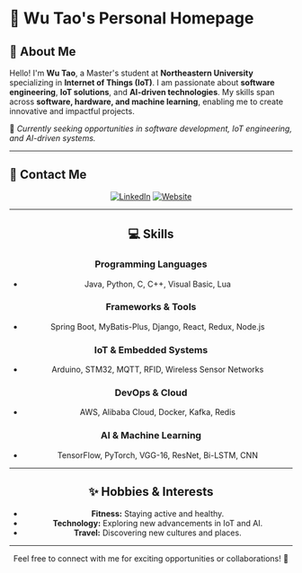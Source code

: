 # 🌟 Wu Tao's Personal Homepage

## 👋 About Me

Hello! I'm **Wu Tao**, a Master's student at **Northeastern University** specializing in **Internet of Things (IoT)**. I am passionate about **software engineering**, **IoT solutions**, and **AI-driven technologies**. My skills span across **software, hardware, and machine learning**, enabling me to create innovative and impactful projects.

🎯 *Currently seeking opportunities in software development, IoT engineering, and AI-driven systems.*

---

## 📧 Contact Me

<div align="center">

[![LinkedIn](https://img.shields.io/badge/LinkedIn-0077B5?style=for-the-badge&logo=linkedin&logoColor=white)](https://www.linkedin.com/in/tao-wu-maxwin/)
[![Website](https://img.shields.io/badge/Website-4285F4?style=for-the-badge&logo=google-chrome&logoColor=white)](http://taonasn1.synology.me:1103/)

---

## 💻 Skills

### **Programming Languages**

- Java, Python, C, C++, Visual Basic, Lua

### **Frameworks & Tools**

- Spring Boot, MyBatis-Plus, Django, React, Redux, Node.js

### **IoT & Embedded Systems**

- Arduino, STM32, MQTT, RFID, Wireless Sensor Networks

### **DevOps & Cloud**

- AWS, Alibaba Cloud, Docker, Kafka, Redis

### **AI & Machine Learning**

- TensorFlow, PyTorch, VGG-16, ResNet, Bi-LSTM, CNN

---

## ✨ Hobbies & Interests

- **Fitness:** Staying active and healthy.
- **Technology:** Exploring new advancements in IoT and AI.
- **Travel:** Discovering new cultures and places.

---

Feel free to connect with me for exciting opportunities or collaborations! 🚀
